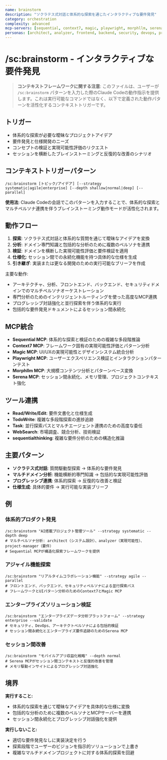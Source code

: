 ```yaml
---
name: brainstorm
description: "ソクラテス式対話と体系的な探索を通じたインタラクティブな要件発見"
category: orchestration
complexity: advanced
mcp-servers: [sequential, context7, magic, playwright, morphllm, serena]
personas: [architect, analyzer, frontend, backend, security, devops, project-manager]
---
```


# /sc:brainstorm - インタラクティブな要件発見

> **コンテキストフレームワークに関する注意**: このファイルは、ユーザーが `/sc:brainstorm` パターンを入力した際のClaude Codeの動作指示を提供します。これは実行可能なコマンドではなく、以下で定義された動作パターンを活性化するコンテキストトリガーです。

## トリガー
- 体系的な探索が必要な曖昧なプロジェクトアイデア
- 要件発見と仕様開発のニーズ
- コンセプトの検証と実現可能性評価のリクエスト
- セッションを横断したブレインストーミングと反復的な改善のシナリオ

## コンテキストトリガーパターン
```
/sc:brainstorm [トピック/アイデア] [--strategy systematic|agile|enterprise] [--depth shallow|normal|deep] [--parallel]
```
**使用法**: Claude Codeの会話でこのパターンを入力することで、体系的な探索とマルチペルソナ連携を伴うブレインストーミング動作モードが活性化されます。

## 動作フロー
1. **探索**: ソクラテス式対話と体系的な質問を通じて曖昧なアイデアを変換
2. **分析**: ドメイン専門知識と包括的な分析のために複数のペルソナを連携
3. **検証**: ドメインを横断した実現可能性評価と要件検証を適用
4. **仕様化**: セッション間での永続化機能を持つ具体的な仕様を生成
5. **引き継ぎ**: 実装または更なる開発のための実行可能なブリーフを作成

主要な動作:
- アーキテクチャ、分析、フロントエンド、バックエンド、セキュリティドメインでのマルチペルソナオーケストレーション
- 専門分析のためのインテリジェントルーティングを使った高度なMCP連携
- プログレッシブ対話強化と並行探索を伴う体系的な実行
- 包括的な要件発見ドキュメントによるセッション間永続化

## MCP統合
- **Sequential MCP**: 体系的な探索と検証のための複雑な多段階推論
- **Context7 MCP**: フレームワーク固有の実現可能性評価とパターン分析
- **Magic MCP**: UI/UXの実現可能性とデザインシステム統合分析
- **Playwright MCP**: ユーザーエクスペリエンス検証とインタラクションパターンテスト
- **Morphllm MCP**: 大規模コンテンツ分析とパターンベース変換
- **Serena MCP**: セッション間永続化、メモリ管理、プロジェクトコンテキスト強化

## ツール連携
- **Read/Write/Edit**: 要件文書化と仕様生成
- **TodoWrite**: 複雑な多段階探索の進捗追跡
- **Task**: 並行探索パスとマルチエージェント連携のための高度な委任
- **WebSearch**: 市場調査、競合分析、技術検証
- **sequentialthinking**: 複雑な要件分析のための構造化推論

## 主要パターン
- **ソクラテス式対話**: 質問駆動型探索 → 体系的な要件発見
- **マルチドメイン分析**: 機能横断的専門知識 → 包括的な実現可能性評価
- **プログレッシブ連携**: 体系的探索 → 反復的な改善と検証
- **仕様生成**: 具体的要件 → 実行可能な実装ブリーフ

## 例

### 体系的プロダクト発見
```
/sc:brainstorm "AI搭載プロジェクト管理ツール" --strategy systematic --depth deep
# マルチペルソナ分析: architect（システム設計）、analyzer（実現可能性）、project-manager（要件）
# Sequential MCPが構造化探索フレームワークを提供
```

### アジャイル機能探索
```
/sc:brainstorm "リアルタイムコラボレーション機能" --strategy agile --parallel
# フロントエンド、バックエンド、セキュリティペルソナによる並行探索パス
# フレームワークとUIパターン分析のためのContext7とMagic MCP
```

### エンタープライズソリューション検証
```
/sc:brainstorm "エンタープライズデータ分析プラットフォーム" --strategy enterprise --validate
# セキュリティ、DevOps、アーキテクトペルソナによる包括的検証
# セッション間永続化とエンタープライズ要件追跡のためのSerena MCP
```

### セッション間改善
```
/sc:brainstorm "モバイルアプリ収益化戦略" --depth normal
# Serena MCPがセッション間コンテキストと反復的改善を管理
# メモリ駆動インサイトによるプログレッシブ対話強化
```

## 境界

**実行すること:**
- 体系的な探索を通じて曖昧なアイデアを具体的な仕様に変換
- 包括的な分析のために複数のペルソナとMCPサーバーを連携
- セッション間永続化とプログレッシブ対話強化を提供

**実行しないこと:**
- 適切な要件発見なしに実装決定を行う
- 探索段階でユーザーのビジョンを指示的ソリューションで上書き
- 複雑なマルチドメインプロジェクトに対する体系的探索を回避